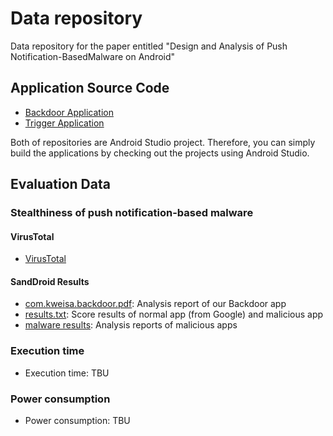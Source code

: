# Data repository

Data repository for the paper entitled "Design and Analysis of Push Notification-BasedMalware on Android"

## Application Source Code

* [Backdoor Application](https://github.com/rymuff/os-app-backdoor)
* [Trigger Application](https://github.com/rymuff/os-app-attacker)

Both of repositories are Android Studio project. Therefore, you can simply build the applications by checking out the projects using Android Studio.

## Evaluation Data

###  Stealthiness of push notification-based malware

#### VirusTotal

* [VirusTotal](https://goo.gl/5vOeuG)

#### SandDroid Results

* [com.kweisa.backdoor.pdf](https://github.com/rymuff/os-data-availability/blob/master/SandDroid/com.kweisa.backdoor.pdf): Analysis report of our Backdoor app
* [results.txt](https://github.com/rymuff/os-data-availability/blob/master/SandDroid/results.txt): Score results of normal app (from Google) and malicious app
* [malware results](https://github.com/rymuff/os-data-availability/tree/master/SandDroid/malware%20results): Analysis reports of malicious apps

### Execution time

* Execution time: TBU

### Power consumption

* Power consumption: TBU
